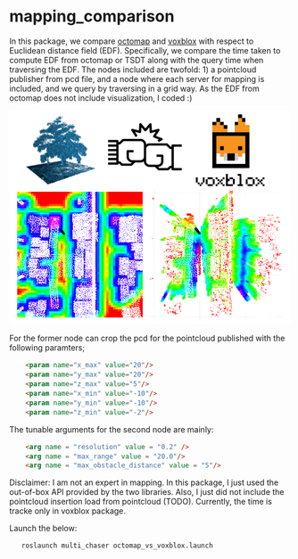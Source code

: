 # mapping_comparison

In this package, we compare [octomap](https://octomap.github.io/) and [voxblox](https://voxblox.readthedocs.io/en/latest/api/library_root.html) 
with respect to Euclidean distance field (EDF).
Specifically, we compare the time taken to compute EDF from octomap or TSDT along with the query time when traversing the EDF. 
The nodes included are twofold: 1) a pointcloud publisher from pcd file, and a node where 
 each server for mapping is included, and we query by traversing in a grid way.
As the EDF from octomap does not include visualization, I coded :)
 


<p align = "center">
<img src= "https://github.com/icsl-Jeon/mapping_comparison/blob/master/img/Screenshot from 2020-12-18 11-35-48.png" width="600">
</p>


For the former node can crop the pcd for the pointcloud published with the following paramters;
```html
    <param name="x_max" value="20"/>
    <param name="y_max" value="20"/>
    <param name="z_max" value="5"/>
    <param name="x_min" value="-10"/>
    <param name="y_min" value="-10"/>
    <param name="z_min" value="-2"/>
```
 
The tunable arguments for the second node are mainly: 
```html
    <arg name = "resolution" value = "0.2" />
    <arg name = "max_range" value = "20.0"/>
    <arg name = "max_obstacle_distance" value = "5"/>
```

Disclaimer:
I am not an expert in mapping. In this package, I just used the out-of-box API provided by the two libraries. 
Also, I just did not include the pointcloud insertion load from pointcloud (TODO). Currently, the time is tracke only in voxblox package. 

Launch the below: 

```html
   roslaunch multi_chaser octomap_vs_voxblox.launch 
```








 



